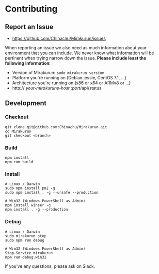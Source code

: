 # Contributing

## Report an Issue

* https://github.com/Chinachu/Mirakurun/issues

When reporting an issue we also need as much information about your environment
that you can include. We never know what information will be pertinent when
trying narrow down the issue. **Please include least the following information**:

* Version of Mirakurun: `sudo mirakurun version`
* Platform you're running on (Debian jessie, CentOS 7.1, ...)
* Architecture you're running on (x86 or x64 or ARMv8 or ...)
* http:// _your-mirakuruns-host_ :_port_/api/status

## Development

### Checkout

```
git clone git@github.com:Chinachu/Mirakurun.git
cd Mirakurun
git checkout <branch>
```

### Build

```
npm install
npm run build
```

### Install

```
# Linux / Darwin
sudo npm install pm2 -g
sudo npm install . -g --unsafe --production

# Win32 (Windows PowerShell as Admin)
npm install winser -g
npm install . -g --production
```

### Debug

```
# Linux / Darwin
sudo mirakurun stop
sudo npm run debug

# Win32 (Windows PowerShell as Admin)
Stop-Service mirakurun
npm run debug.win32
```

If you've any questions, please ask on Slack.
